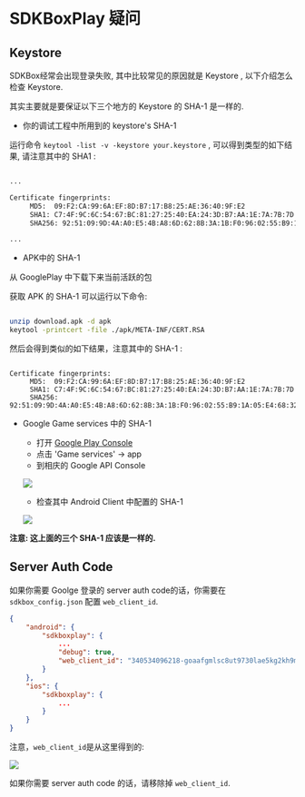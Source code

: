 
# SDKBoxPlay 疑问

## Keystore

SDKBox经常会出现登录失败, 其中比较常见的原因就是 Keystore , 以下介绍怎么检查 Keystore.

其实主要就是要保证以下三个地方的 Keystore 的 SHA-1 是一样的.

- 你的调试工程中所用到的 keystore's SHA-1

运行命令 `keytool -list -v -keystore your.keystore` , 可以得到类型的如下结果, 请注意其中的 SHA1 :

```bash

...

Certificate fingerprints:
	 MD5:  09:F2:CA:99:6A:EF:8D:B7:17:B8:25:AE:36:40:9F:E2
	 SHA1: C7:4F:9C:6C:54:67:BC:81:27:25:40:EA:24:3D:B7:AA:1E:7A:7B:7D
	 SHA256: 92:51:09:9D:4A:A0:E5:4B:A8:6D:62:8B:3A:1B:F0:96:02:55:B9:1A:05:E4:68:32:0D:E1:F5:8A:A2:66:24:B1

...

```

- APK中的 SHA-1

从 GooglePlay 中下载下来当前活跃的包

获取 APK 的 SHA-1 可以运行以下命令:

```bash

unzip download.apk -d apk
keytool -printcert -file ./apk/META-INF/CERT.RSA

```

然后会得到类似的如下结果，注意其中的 SHA-1 :

```

Certificate fingerprints:
	 MD5:  09:F2:CA:99:6A:EF:8D:B7:17:B8:25:AE:36:40:9F:E2
	 SHA1: C7:4F:9C:6C:54:67:BC:81:27:25:40:EA:24:3D:B7:AA:1E:7A:7B:7D
	 SHA256: 92:51:09:9D:4A:A0:E5:4B:A8:6D:62:8B:3A:1B:F0:96:02:55:B9:1A:05:E4:68:32:0D:E1:F5:8A:A2:66:24:B1

```

- Google Game services 中的 SHA-1

    * 打开 [Google Play Console](https://play.google.com/apps/publish)
    * 点击 'Game services' -> app
    * 到相庆的 Google API Console

    ![](../../imgs/sdkboxplay_game_services.png)

    * 检查其中 Android Client 中配置的 SHA-1

    ![](../../imgs/sdkbox_android_client.png)


__注意: 这上面的三个 SHA-1 应该是一样的.__


## Server Auth Code

如果你需要 Goolge 登录的 server auth code的话，你需要在 `sdkbox_config.json` 配置 `web_client_id`.

```json
{
    "android": {
        "sdkboxplay": {
            ...
            "debug": true,
            "web_client_id": "340534096218-goaafgmlsc8ut9730lae5kg2kh9m2i35.apps.googleusercontent.com"
        }
    },
    "ios": {
        "sdkboxplay": {
            ...
        }
    }
}
```

注意，`web_client_id`是从这里得到的:

![](../../imgs/sdkboxplay_webclientid.png)


如果你需要 server auth code 的话，请移除掉 `web_client_id`.

